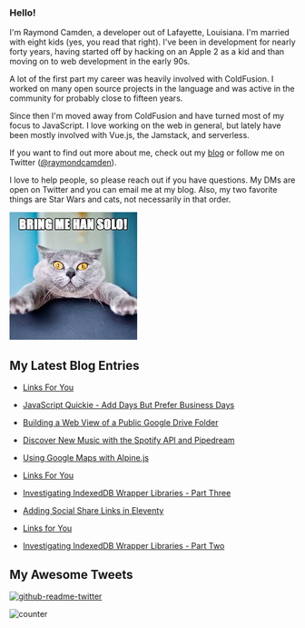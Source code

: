 ### Hello!

I'm Raymond Camden, a developer out of Lafayette, Louisiana. I'm married with eight kids (yes, you read that right). I've been in development for nearly forty years, having started off by hacking on an Apple 2 as a kid and than moving on to web development in the early 90s.

A lot of the first part my career was heavily involved with ColdFusion. I worked on many open source projects in the language and was active in the community for probably close to fifteen years. 

Since then I'm moved away from ColdFusion and have turned most of my focus to JavaScript. I love working on the web in general, but lately have been mostly involved with Vue.js, the Jamstack, and serverless. 

If you want to find out more about me, check out my [blog](https://www.raymondcamden.com) or follow me on Twitter ([@raymondcamden](https://twitter.com/raymondcamden)). 

I love to help people, so please reach out if you have questions. My DMs are open on Twitter and you can email me at my blog. Also, my two favorite things are Star Wars and cats, not necessarily in that order.

![Star Wars cat](https://raw.githubusercontent.com/cfjedimaster/cfjedimaster/master/cat.jpg)

<!-- RSS -->
## My Latest Blog Entries

* [Links For You](https://www.raymondcamden.com/2022/09/25/links-for-you)

* [JavaScript Quickie - Add Days But Prefer Business Days](https://www.raymondcamden.com/2022/09/23/javascript-quickie-add-days-but-prefer-business-days)

* [Building a Web View of a Public Google Drive Folder](https://www.raymondcamden.com/2022/09/17/building-a-web-view-of-a-public-google-drive-folder)

* [Discover New Music with the Spotify API and Pipedream](https://www.raymondcamden.com/2022/09/13/discover-new-music-with-the-spotify-api-and-pipedream)

* [Using Google Maps with Alpine.js](https://www.raymondcamden.com/2022/09/09/using-google-maps-with-alpinejs)

* [Links For You](https://www.raymondcamden.com/2022/09/04/links-for-you)

* [Investigating IndexedDB Wrapper Libraries - Part Three](https://www.raymondcamden.com/2022/08/29/investigating-indexeddb-wrapper-libraries-part-three)

* [Adding Social Share Links in Eleventy](https://www.raymondcamden.com/2022/08/22/adding-social-share-links-in-eleventy)

* [Links for You](https://www.raymondcamden.com/2022/08/21/links-for-you)

* [Investigating IndexedDB Wrapper Libraries - Part Two](https://www.raymondcamden.com/2022/08/18/investigating-indexeddb-wrapper-libraries-part-two)

<!-- ENDRSS -->

## My Awesome Tweets 

[![github-readme-twitter](https://github-readme-twitter.gazf.vercel.app/api?id=raymondcamden&layout=wide)](https://github.com/gazf/github-readme-twitter)

![counter](https://enzy20r2pibx5pb.m.pipedream.net)
